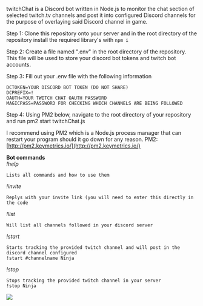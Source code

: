 
twitchChat is a Discord bot written in Node.js to monitor the chat section of selected twitch.tv channels and post it into configured Discord channels for the purpose of overlaying said Discord channel in game.

Step 1: Clone this repository onto your server and in the root directory of the repository install the required library's with `npm i` 

Step 2: Create a file named ".env" in the root directory of the repository. This file will be used to store your discord bot tokens and twitch bot accounts. 

Step 3: Fill out your .env file with the following information

    DCTOKEN=YOUR DISCORD BOT TOKEN (DO NOT SHARE)
	DCPREFIX=!
	OAUTH=YOUR TWITCH CHAT OAUTH PASSWORD
	MAGICPASS=PASSWORD FOR CHECKING WHICH CHANNELS ARE BEING FOLLOWED

Step 4: Using PM2 below, navigate to the root directory of your repository and run pm2 start twitchChat.js

I recommend using PM2 which is a Node.js process manager that can restart your program should it go down for any reason.
PM2: [http://pm2.keymetrics.io/](http://pm2.keymetrics.io/)

**Bot commands**  
*!help*

    Lists all commands and how to use them

*!invite* 

    Replys with your invite link (you will need to enter this directly in the code

*!list*

    Will list all channels followed in your discord server

*!start*

    Starts tracking the provided twitch channel and will post in the discord channel configured
    !start #channelname Ninja

*!stop*

    Stops tracking the provided twitch channel in your server
    !stop Ninja


![](https://pbs.twimg.com/media/D4aV26ZUYAESvOF.jpg:large)
